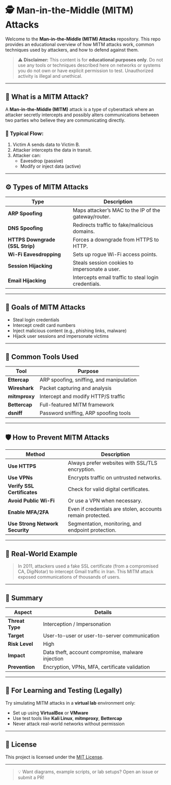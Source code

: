 # 🕵️ Man-in-the-Middle (MITM) Attacks

Welcome to the **Man-in-the-Middle (MITM) Attacks** repository. This repo provides an educational overview of how MITM attacks work, common techniques used by attackers, and how to defend against them.

> ⚠️ **Disclaimer:** This content is for **educational purposes only**. Do not use any tools or techniques described here on networks or systems you do not own or have explicit permission to test. Unauthorized activity is illegal and unethical.

---

## 📖 What is a MITM Attack?

A **Man-in-the-Middle (MITM)** attack is a type of cyberattack where an attacker secretly intercepts and possibly alters communications between two parties who believe they are communicating directly.

### 🧷 Typical Flow:
1. Victim A sends data to Victim B.
2. Attacker intercepts the data in transit.
3. Attacker can:
   - Eavesdrop (passive)
   - Modify or inject data (active)

---

## ⚙️ Types of MITM Attacks

| Type | Description |
|------|-------------|
| **ARP Spoofing** | Maps attacker’s MAC to the IP of the gateway/router. |
| **DNS Spoofing** | Redirects traffic to fake/malicious domains. |
| **HTTPS Downgrade (SSL Strip)** | Forces a downgrade from HTTPS to HTTP. |
| **Wi-Fi Eavesdropping** | Sets up rogue Wi-Fi access points. |
| **Session Hijacking** | Steals session cookies to impersonate a user. |
| **Email Hijacking** | Intercepts email traffic to steal login credentials. |

---

## 🎯 Goals of MITM Attacks

- Steal login credentials
- Intercept credit card numbers
- Inject malicious content (e.g., phishing links, malware)
- Hijack user sessions and impersonate victims

---

## 🧰 Common Tools Used

| Tool | Purpose |
|------|---------|
| **Ettercap** | ARP spoofing, sniffing, and manipulation |
| **Wireshark** | Packet capturing and analysis |
| **mitmproxy** | Intercept and modify HTTP/S traffic |
| **Bettercap** | Full-featured MITM framework |
| **dsniff** | Password sniffing, ARP spoofing tools |

---

## 🛡️ How to Prevent MITM Attacks

| Method | Description |
|--------|-------------|
| **Use HTTPS** | Always prefer websites with SSL/TLS encryption. |
| **Use VPNs** | Encrypts traffic on untrusted networks. |
| **Verify SSL Certificates** | Check for valid digital certificates. |
| **Avoid Public Wi-Fi** | Or use a VPN when necessary. |
| **Enable MFA/2FA** | Even if credentials are stolen, accounts remain protected. |
| **Use Strong Network Security** | Segmentation, monitoring, and endpoint protection. |

---

## 📌 Real-World Example

> In 2011, attackers used a fake SSL certificate (from a compromised CA, DigiNotar) to intercept Gmail traffic in Iran. This MITM attack exposed communications of thousands of users.

---

## 🧠 Summary

| Aspect | Details |
|--------|---------|
| **Threat Type** | Interception / Impersonation |
| **Target** | User-to-user or user-to-server communication |
| **Risk Level** | High |
| **Impact** | Data theft, account compromise, malware injection |
| **Prevention** | Encryption, VPNs, MFA, certificate validation |

---

## 🧪 For Learning and Testing (Legally)

Try simulating MITM attacks in a **virtual lab** environment only:
- Set up using **VirtualBox** or **VMware**
- Use test tools like **Kali Linux**, **mitmproxy**, **Bettercap**
- Never attack real-world networks without permission

---

## 📜 License

This project is licensed under the [MIT License](LICENSE).

---

> 💡 Want diagrams, example scripts, or lab setups? Open an issue or submit a PR!

